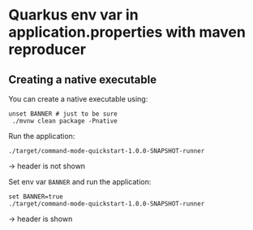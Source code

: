 # Quarkus env var in application.properties with maven reproducer

## Creating a native executable

You can create a native executable using:
```shell script
unset BANNER # just to be sure
 ./mvnw clean package -Pnative
```

Run the application:
```shell script
./target/command-mode-quickstart-1.0.0-SNAPSHOT-runner
```

&rarr; header is not shown

Set env var `BANNER` and run the application:
```shell script
set BANNER=true
./target/command-mode-quickstart-1.0.0-SNAPSHOT-runner
```

&rarr; header is shown
